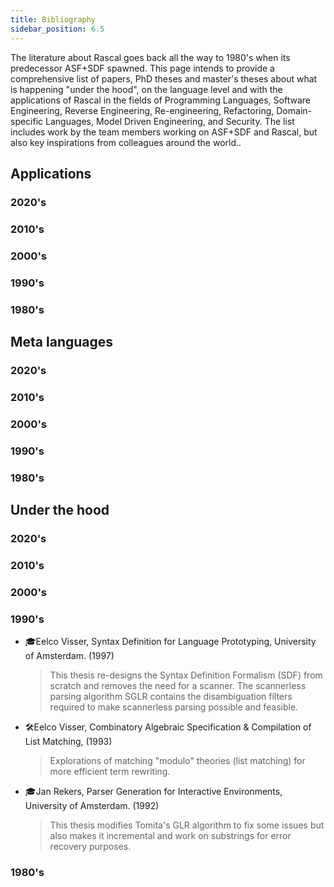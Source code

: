 ```yaml
---
title: Bibliography
sidebar_position: 6.5
---
```


The literature about Rascal goes back all the way to 1980's when its predecessor ASF+SDF spawned.
This page intends to provide a comprehensive list
of papers, PhD theses and master's theses about what is happening "under the hood", on the language
level and with the applications of Rascal in the fields of Programming Languages, Software Engineering,
Reverse Engineering, Re-engineering, Refactoring, Domain-specific Languages, Model Driven Engineering, and
Security. The list includes work by the team members working on ASF+SDF and Rascal, but also key 
inspirations from colleagues around the world..

## Applications

### 2020's

### 2010's

### 2000's

### 1990's

### 1980's

## Meta languages

### 2020's

### 2010's

### 2000's

### 1990's

### 1980's

## Under the hood

### 2020's

### 2010's

### 2000's

### 1990's

* 🎓Eelco Visser,  Syntax Definition for Language Prototyping, University of Amsterdam. (1997)
   > This thesis re-designs the Syntax Definition Formalism (SDF) from scratch and removes the need for a scanner. 
   > The scannerless parsing algorithm SGLR contains the disambiguation filters required to make scannerless parsing possible and feasible.
* 🛠Eelco Visser, Combinatory Algebraic Specification & Compilation of List Matching, (1993)
   > Explorations of matching "modulo" theories (list matching) for more efficient term rewriting.
* 🎓Jan Rekers, Parser Generation for Interactive Environments, University of Amsterdam. (1992)
   > This thesis modifies Tomita's GLR algorithm to fix some issues but also makes it incremental and work on substrings for error recovery purposes.

### 1980's

